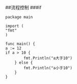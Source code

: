 ##流程控制
###if

    package main
    
    import (
	"fmt"
    )
    
    func main() {
	a := 12
	if a > 10 {
    		fmt.Println("a大于10")
      	} else {
    		fmt.Println("a小于10")
		}
    }
